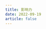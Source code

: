 ```yaml
---
title: 影响力
date: 2022-09-19
article: false
---
```


<PDF url="http://www.deadly-exception.icu:7779/pdf/%E5%BF%83%E7%90%86%E5%AD%A6/%E5%BD%B1%E5%93%8D%E5%8A%9B.pdf" height="880px"/>
